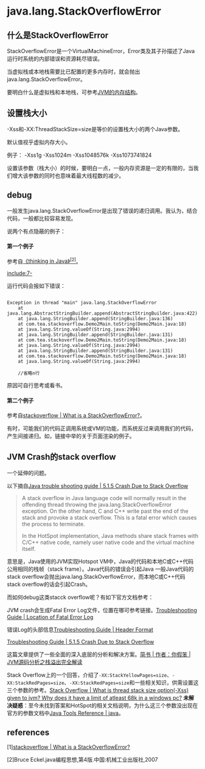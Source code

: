 # java.lang.StackOverflowError

## 什么是StackOverflowError

StackOverflowError是一个VirtualMachineError，Error类及其子孙描述了Java运行时系统的内部错误和资源耗尽错误。

当虚拟栈或本地栈需要比已配置的更多内存时，就会抛出java.lang.StackOverflowError。

要明白什么是虚拟栈和本地栈，可参考[JVM的内存结构](../java.lang/java-memory-structure.html)。


## 设置栈大小

-Xss和-XX:ThreadStackSize=size是等价的设置栈大小的两个Java参数。

默认值视乎虚拟内存大小。

例子：
-Xss1g
-Xss1024m
-Xss1048576k
-Xss1073741824

设置该参数（栈大小）的时候，要明白一点，一般内存资源是一定的有限的，当我们增大该参数的同时也意味着最大线程数的减少。


## debug

一般发生java.lang.StackOverflowError是出现了错误的递归调用。我认为，结合代码，一般都比较容易发现。

说两个有点隐蔽的例子：

#### 第一个例子

参考自[《thinking in Java》<sup>[2]<sup>](#references)。

[include:7-](../../javacode/src/main/java/com/tea/stackoverflow/Demo2Main.java)

运行代码会报如下错误：

~~~

Exception in thread "main" java.lang.StackOverflowError
	at java.lang.AbstractStringBuilder.append(AbstractStringBuilder.java:422)
	at java.lang.StringBuilder.append(StringBuilder.java:136)
	at com.tea.stackoverflow.Demo2Main.toString(Demo2Main.java:18)
	at java.lang.String.valueOf(String.java:2994)
	at java.lang.StringBuilder.append(StringBuilder.java:131)
	at com.tea.stackoverflow.Demo2Main.toString(Demo2Main.java:18)
	at java.lang.String.valueOf(String.java:2994)
	at java.lang.StringBuilder.append(StringBuilder.java:131)
	at com.tea.stackoverflow.Demo2Main.toString(Demo2Main.java:18)
	at java.lang.String.valueOf(String.java:2994)

	//省略n行

~~~

原因可自行思考或看书。

#### 第二个例子

参考自[stackoverflow | What is a StackOverflowError?][link: 1]。

有时，可能我们的代码正调用系统或VM的功能，而系统反过来调用我们的代码，产生间接递归。如，链接中举的关于页面渲染的例子。


## JVM Crash的stack overflow

一个延伸的问题。

以下摘自[Java trouble shooting guide | 5.1.5 Crash Due to Stack Overflow](http://docs.oracle.com/javase/8/docs/technotes/guides/troubleshoot/crashes001.html#CIHDGFJA)

>A stack overflow in Java language code will normally result in the offending thread throwing the java.lang.StackOverflowError exception. On the other hand, C and C++ write past the end of the stack and provoke a stack overflow. This is a fatal error which causes the process to terminate.
>
>In the HotSpot implementation, Java methods share stack frames with C/C++ native code, namely user native code and the virtual machine itself.

意思是，Java使用的JVM实现Hotspot VM中，Java的代码和本地C或C++代码公用相同的栈帧（stack frame）。Java代码的错误会引起Java
一般Java代码的 stack overflow会抛出java.lang.StackOverflowError，而本地C或C++代码stack overflow的话会引起Crash。

而如何debug这类stacck overflow呢？有如下官方文档参考：

JVM crash会生成Fatal Error Log文件，位置在哪可参考链接。[Troubleshooting Guide | Location of Fatal Error Log](http://docs.oracle.com/javase/8/docs/technotes/guides/troubleshoot/felog001.html#BABIDHJC)

错误Log的头部信息[Troubleshooting Guide | Header Format](http://docs.oracle.com/javase/8/docs/technotes/guides/troubleshoot/felog003.html#BABFFJBB)

[Troubleshooting Guide | 5.1.5 Crash Due to Stack Overflow](http://docs.oracle.com/javase/8/docs/technotes/guides/troubleshoot/crashes001.html#CIHDGFJA)

这篇文章提供了一些全面的深入底层的分析和解决方案。[简书 | 作者：你假笨 | JVM源码分析之栈溢出完全解读](http://www.jianshu.com/p/debef4f69a90)

Stack Overflow上的一个回答，介绍了`-XX:StackYellowPages=size`、`-XX:StackRedPages=size`、`-XX:StackRedPages=size`和一些相关知识，供需设置这三个参数的参考。[Stack Overflow | What is thread stack size option(-Xss) given to jvm? Why does it have a limit of atleast 68k in a windows pc?](https://stackoverflow.com/a/25318740/6874711)
**未解决疑惑**：至今未找到答案和HotSpot的相关文档说明，为什么这三个参数没出现在官方的参数文档中[Java Tools Reference | java](http://docs.oracle.com/javase/8/docs/technotes/tools/windows/java.html)。

## references

[1][stackoverflow | What is a StackOverflowError?][link: 1]

[2]Bruce Eckel.java编程思想,第4版.中国:机械工业出版社,2007


[link: 1]: https://stackoverflow.com/questions/214741/what-is-a-stackoverflowerror







